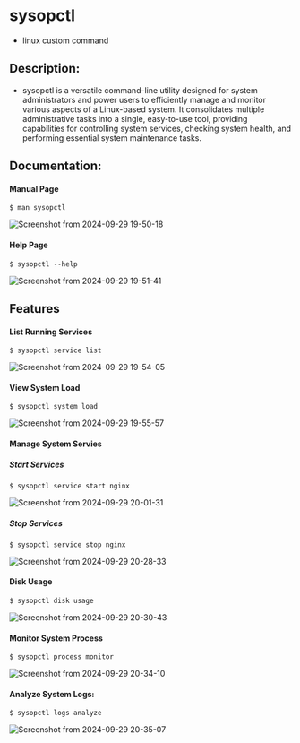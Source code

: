 # **sysopctl**
- linux custom command

## Description:
- sysopctl is a versatile command-line utility designed for system administrators and power users to efficiently manage and monitor various aspects of a Linux-based system. It consolidates multiple administrative tasks into a single, easy-to-use tool, providing capabilities for controlling system services, checking system health, and performing essential system maintenance tasks.

## Documentation:
#### Manual Page
```
$ man sysopctl
```

![Screenshot from 2024-09-29 19-50-18](https://github.com/user-attachments/assets/a033b4ac-2413-44c6-9559-1cd1c248d98f)

#### Help Page
```
$ sysopctl --help
```

![Screenshot from 2024-09-29 19-51-41](https://github.com/user-attachments/assets/bd54d71f-2b47-4f2e-9a53-bd9c6868cd3c)

## Features
#### List Running Services
```
$ sysopctl service list
```

![Screenshot from 2024-09-29 19-54-05](https://github.com/user-attachments/assets/818e2eca-11a7-4962-bc18-0d98a1e5f54a)


#### View System Load
```
$ sysopctl system load
```

![Screenshot from 2024-09-29 19-55-57](https://github.com/user-attachments/assets/706a38f0-abf8-457f-a396-34759f85e7f7)

#### Manage System Servies
##### Start Services
```
$ sysopctl service start nginx
```

![Screenshot from 2024-09-29 20-01-31](https://github.com/user-attachments/assets/2706576d-f3e5-4027-8dc0-1553e40c3caf)


##### Stop Services
```
$ sysopctl service stop nginx
```

![Screenshot from 2024-09-29 20-28-33](https://github.com/user-attachments/assets/3bfc87aa-bec7-409b-bb35-79fe3f3d1123)

####  Disk Usage
```
$ sysopctl disk usage
```

![Screenshot from 2024-09-29 20-30-43](https://github.com/user-attachments/assets/bb635c31-2560-4cc9-af07-5f0805fd21f6)

#### Monitor System Process
```
$ sysopctl process monitor
```

![Screenshot from 2024-09-29 20-34-10](https://github.com/user-attachments/assets/d0634593-87f4-4d7b-84bb-02acb74bc8a2)

#### Analyze System Logs:
```
$ sysopctl logs analyze
```

![Screenshot from 2024-09-29 20-35-07](https://github.com/user-attachments/assets/6125aed8-032a-4fc2-b0a0-4a43ebd45112)
